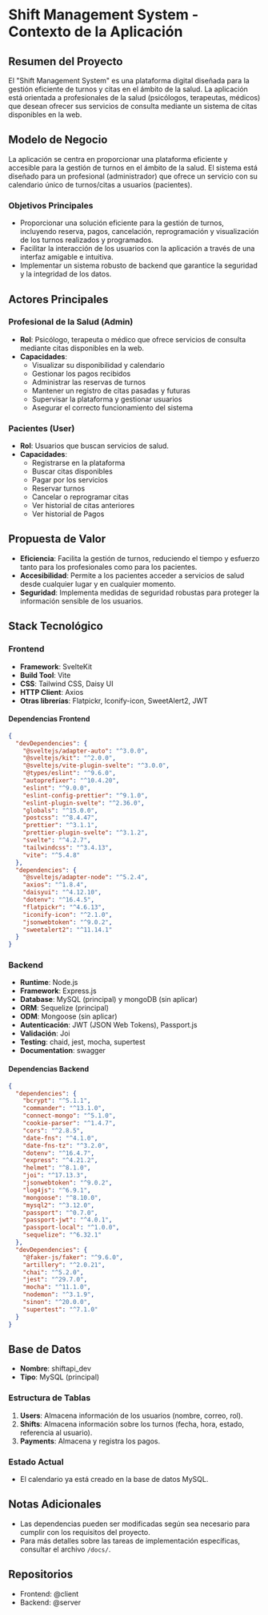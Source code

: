 # Shift Management System - Contexto de la Aplicación

## Resumen del Proyecto

El "Shift Management System" es una plataforma digital diseñada para la gestión eficiente de turnos y citas en el ámbito de la salud. La aplicación está orientada a profesionales de la salud (psicólogos, terapeutas, médicos) que desean ofrecer sus servicios de consulta mediante un sistema de citas disponibles en la web.

## Modelo de Negocio

La aplicación se centra en proporcionar una plataforma eficiente y accesible para la gestión de turnos en el ámbito de la salud. El sistema está diseñado para un profesional (administrador) que ofrece un servicio con su calendario único de turnos/citas a usuarios (pacientes).

### Objetivos Principales

- Proporcionar una solución eficiente para la gestión de turnos, incluyendo reserva, pagos, cancelación, reprogramación y visualización de los turnos realizados y programados.
- Facilitar la interacción de los usuarios con la aplicación a través de una interfaz amigable e intuitiva.
- Implementar un sistema robusto de backend que garantice la seguridad y la integridad de los datos.

## Actores Principales

### Profesional de la Salud (Admin)

- **Rol**: Psicólogo, terapeuta o médico que ofrece servicios de consulta mediante citas disponibles en la web.
- **Capacidades**:
  - Visualizar su disponibilidad y calendario
  - Gestionar los pagos recibidos
  - Administrar las reservas de turnos
  - Mantener un registro de citas pasadas y futuras
  - Supervisar la plataforma y gestionar usuarios
  - Asegurar el correcto funcionamiento del sistema

### Pacientes (User)

- **Rol**: Usuarios que buscan servicios de salud.
- **Capacidades**:
  - Registrarse en la plataforma
  - Buscar citas disponibles
  - Pagar por los servicios
  - Reservar turnos
  - Cancelar o reprogramar citas
  - Ver historial de citas anteriores
  - Ver historial de Pagos

## Propuesta de Valor

- **Eficiencia**: Facilita la gestión de turnos, reduciendo el tiempo y esfuerzo tanto para los profesionales como para los pacientes.
- **Accesibilidad**: Permite a los pacientes acceder a servicios de salud desde cualquier lugar y en cualquier momento.
- **Seguridad**: Implementa medidas de seguridad robustas para proteger la información sensible de los usuarios.

## Stack Tecnológico

### Frontend

- **Framework**: SvelteKit
- **Build Tool**: Vite
- **CSS**: Tailwind CSS, Daisy UI
- **HTTP Client**: Axios
- **Otras librerías**: Flatpickr, Iconify-icon, SweetAlert2, JWT

#### Dependencias Frontend

```json
{
  "devDependencies": {
    "@sveltejs/adapter-auto": "^3.0.0",
    "@sveltejs/kit": "^2.0.0",
    "@sveltejs/vite-plugin-svelte": "^3.0.0",
    "@types/eslint": "^9.6.0",
    "autoprefixer": "^10.4.20",
    "eslint": "^9.0.0",
    "eslint-config-prettier": "^9.1.0",
    "eslint-plugin-svelte": "^2.36.0",
    "globals": "^15.0.0",
    "postcss": "^8.4.47",
    "prettier": "^3.1.1",
    "prettier-plugin-svelte": "^3.1.2",
    "svelte": "^4.2.7",
    "tailwindcss": "^3.4.13",
    "vite": "^5.4.8"
  },
  "dependencies": {
    "@sveltejs/adapter-node": "^5.2.4",
    "axios": "^1.8.4",
    "daisyui": "^4.12.10",
    "dotenv": "^16.4.5",
    "flatpickr": "^4.6.13",
    "iconify-icon": "^2.1.0",
    "jsonwebtoken": "^9.0.2",
    "sweetalert2": "^11.14.1"
  }
}
```

### Backend

- **Runtime**: Node.js
- **Framework**: Express.js
- **Database**: MySQL (principal) y mongoDB (sin aplicar)
- **ORM**: Sequelize (principal)
- **ODM**: Mongoose (sin aplicar)
- **Autenticación**: JWT (JSON Web Tokens), Passport.js
- **Validación**: Joi
- **Testing**: chaid, jest, mocha, supertest
- **Documentation**: swagger

#### Dependencias Backend

```json
{
  "dependencies": {
    "bcrypt": "^5.1.1",
    "commander": "^13.1.0",
    "connect-mongo": "^5.1.0",
    "cookie-parser": "^1.4.7",
    "cors": "^2.8.5",
    "date-fns": "^4.1.0",
    "date-fns-tz": "^3.2.0",
    "dotenv": "^16.4.7",
    "express": "^4.21.2",
    "helmet": "^8.1.0",
    "joi": "^17.13.3",
    "jsonwebtoken": "^9.0.2",
    "log4js": "^6.9.1",
    "mongoose": "^8.10.0",
    "mysql2": "^3.12.0",
    "passport": "^0.7.0",
    "passport-jwt": "^4.0.1",
    "passport-local": "^1.0.0",
    "sequelize": "^6.32.1"
  },
  "devDependencies": {
    "@faker-js/faker": "^9.6.0",
    "artillery": "^2.0.21",
    "chai": "^5.2.0",
    "jest": "^29.7.0",
    "mocha": "^11.1.0",
    "nodemon": "^3.1.9",
    "sinon": "^20.0.0",
    "supertest": "^7.1.0"
  }
}
```

## Base de Datos

- **Nombre**: shiftapi_dev
- **Tipo**: MySQL (principal)

### Estructura de Tablas

1. **Users**: Almacena información de los usuarios (nombre, correo, rol).
2. **Shifts**: Almacena información sobre los turnos (fecha, hora, estado, referencia al usuario).
3. **Payments**: Almacena y registra los pagos.

### Estado Actual

- El calendario ya está creado en la base de datos MySQL.

## Notas Adicionales

- Las dependencias pueden ser modificadas según sea necesario para cumplir con los requisitos del proyecto.
- Para más detalles sobre las tareas de implementación específicas, consultar el archivo `/docs/`.

## Repositorios

- Frontend: @client
- Backend: @server
